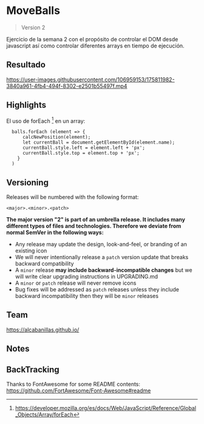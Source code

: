 # MoveBalls

> Version 2

Ejercicio de la semana 2 con el propósito de controlar el DOM desde javascript así como controlar diferentes arrays en tiempo de ejecución.


## Resultado

https://user-images.githubusercontent.com/106959153/175811982-3840a961-4fb4-494f-8302-e2501b55497f.mp4

## Highlights

El uso de forEach [^1] en un array:

```
  balls.forEach (element => {
      calcNewPosition(element);
      let currentBall = document.getElementById(element.name);
      currentBall.style.left = element.left + 'px';
      currentBall.style.top = element.top + 'px';    
    }
  )
```


## Versioning

Releases will be numbered with the following format:

`<major>.<minor>.<patch>`

**The major version "2" is part of an umbrella release.  It includes many different types of files and technologies. Therefore
we deviate from normal SemVer in the following ways:**

* Any release may update the design, look-and-feel, or branding of an existing
  icon
* We will never intentionally release a `patch` version update that breaks
  backward compatibility
* A `minor` release **may include backward-incompatible changes** but we will
  write clear upgrading instructions in UPGRADING.md
* A `minor` or `patch` release will never remove icons
* Bug fixes will be addressed as `patch` releases unless they include backward
  incompatibility then they will be `minor` releases

## Team

https://alcabanillas.github.io/

## Notes

[^1]: https://developer.mozilla.org/es/docs/Web/JavaScript/Reference/Global_Objects/Array/forEach

## BackTracking

Thanks to FontAwesome for some README contents: https://github.com/FortAwesome/Font-Awesome#readme

